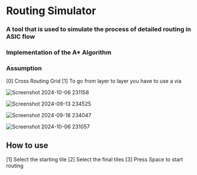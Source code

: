 # Routing Simulator

### A tool that is used to simulate the process of detailed routing in ASIC flow 
### Implementation of the A* Algorithm 
### Assumption 
[0] Cross Routing Grid 
[1] To go from layer to layer you have to use a via 


![Screenshot 2024-10-06 231158](https://github.com/user-attachments/assets/01cdef23-bf07-4774-97af-5f8c40a2d68f)

![Screenshot 2024-09-13 234525](https://github.com/user-attachments/assets/6a60c545-2d13-4b6c-8a63-6903ca26edf9)

![Screenshot 2024-09-18 234047](https://github.com/user-attachments/assets/fbfd7037-b593-489f-9418-7e3451949ff4)

![Screenshot 2024-10-06 231057](https://github.com/user-attachments/assets/7e806593-902e-4e8c-89ab-358747644335)


## How to use 

[1] Select the starting tile 
[2] Select the final tiles 
[3] Press Space to start routing 


